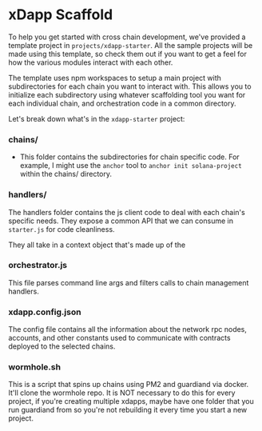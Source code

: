# xDapp Scaffold

To help you get started with cross chain development, we've provided a template project in `projects/xdapp-starter`. All the sample projects will be made using this template, so check them out if you want to get a feel for how the various modules interact with each other.

The template uses npm workspaces to setup a main project with subdirectories for each chain you want to interact with. This allows you to initialize each subdirectory using whatever scaffolding tool you want for each individual chain, and orchestration code in a common directory. 

Let's break down what's in the `xdapp-starter` project:

### chains/
- This folder contains the subdirectories for chain specific code. For example, I might use the `anchor` tool to `anchor init solana-project` within the chains/ directory.

### handlers/ 
The handlers folder contains the js client code to deal with each chain's specific needs. They expose a common API that we can consume in `starter.js` for code cleanliness.

They all take in a context object that's made up of the

### orchestrator.js
This file parses command line args and filters calls to chain management handlers. 

### xdapp.config.json
The config file contains all the information about the network rpc nodes, accounts, and other constants used to communicate with contracts deployed to the selected chains.

### wormhole.sh
This is a script that spins up chains using PM2 and guardiand via docker. It'll clone the wormhole repo. It is NOT necessary to do this for every project, if you're creating multiple xdapps, maybe have one folder that you run guardiand from so you're not rebuilding it every time you start a new project. 